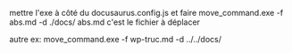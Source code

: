 mettre l'exe à côté du docusaurus.config.js et faire 
move_command.exe -f abs.md -d ./docs/
abs.md c'est le fichier à déplacer

autre ex:
move_command.exe -f wp-truc.md -d ../../docs/
